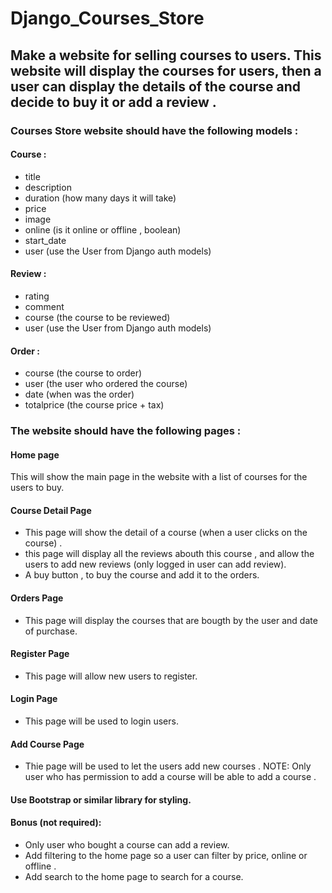 # Django_Courses_Store


## Make a website for selling courses to users. This website will display the courses for users, then a user can display the details of the course and decide to buy it or add a review . 

### Courses Store website should have the following models :

#### Course :
- title
- description
- duration (how many days it will take)
- price
- image
- online (is it online or offline , boolean)
- start_date
- user (use the User from Django auth models)


#### Review :
- rating
- comment
- course (the course to be reviewed)
- user (use the User from Django auth models)


#### Order :
- course (the course to order)
- user (the user who ordered the course)
- date (when was the order)
- totalprice (the course price + tax)


### The website should have the following pages :

#### Home page
This will show the main page in the website with a list of courses for the users to buy.


#### Course Detail Page
- This page will show the detail of a course (when a user clicks on the course) . 
-  this page will display all the reviews abouth this course , and allow the users to add new reviews (only logged in user can add review). 
- A buy button , to buy the course and add it to the orders.


#### Orders Page
- This page will display the courses that are bougth by the user and date of purchase. 


#### Register Page
- This page will allow new users to register.


#### Login Page
- This page will be used to login users.



#### Add Course Page
- Thie page will be used to let the users add new courses . NOTE: Only user who has permission to add a course will be able to add a course .



#### Use Bootstrap or similar library for styling.


#### Bonus (not required):
- Only user who bought a course can add a review.
- Add filtering to the home page so a user can filter by price, online or offline .
- Add search to the home page to search for a course. 





















